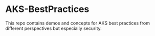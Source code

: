 # AKS-BestPractices
This repo contains demos and concepts for AKS best practices from different perspectives but especially security. 
